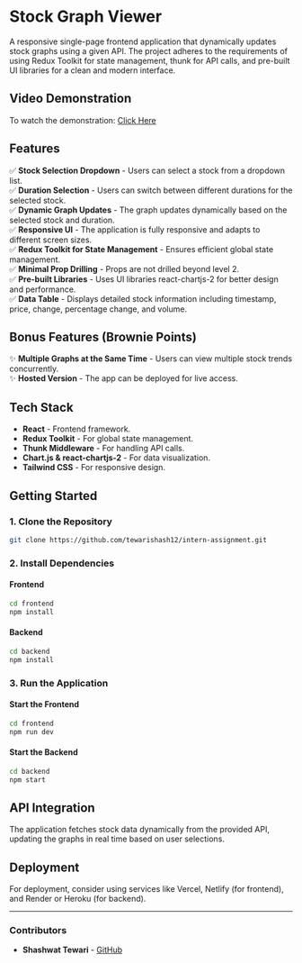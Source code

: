 # Stock Graph Viewer

A responsive single-page frontend application that dynamically updates stock graphs using a given API. The project adheres to the requirements of using Redux Toolkit for state management, thunk for API calls, and pre-built UI libraries for a clean and modern interface.

## Video Demonstration
To watch the demonstration: [Click Here]([https://youtu.be/YF7SP6S_lYM](https://drive.google.com/file/d/1VI80Ko-E3H0Se9A7xV8aAzi1rm5yYss-/view?usp=sharing))

## Features

✅ **Stock Selection Dropdown** - Users can select a stock from a dropdown list.  
✅ **Duration Selection** - Users can switch between different durations for the selected stock.  
✅ **Dynamic Graph Updates** - The graph updates dynamically based on the selected stock and duration.  
✅ **Responsive UI** - The application is fully responsive and adapts to different screen sizes.  
✅ **Redux Toolkit for State Management** - Ensures efficient global state management.  
✅ **Minimal Prop Drilling** - Props are not drilled beyond level 2.  
✅ **Pre-built Libraries** - Uses UI libraries react-chartjs-2 for better design and performance.  
✅ **Data Table** - Displays detailed stock information including timestamp, price, change, percentage change, and volume.  

## Bonus Features (Brownie Points)

✨ **Multiple Graphs at the Same Time** - Users can view multiple stock trends concurrently.  
✨ **Hosted Version** - The app can be deployed for live access.  

## Tech Stack

- **React** - Frontend framework.
- **Redux Toolkit** - For global state management.
- **Thunk Middleware** - For handling API calls.
- **Chart.js & react-chartjs-2** - For data visualization.
- **Tailwind CSS** - For responsive design.

## Getting Started

### 1. Clone the Repository
```sh
git clone https://github.com/tewarishash12/intern-assignment.git
```

### 2. Install Dependencies
#### Frontend
```sh
cd frontend
npm install
```

#### Backend
```sh
cd backend
npm install
```

### 3. Run the Application
#### Start the Frontend
```sh
cd frontend
npm run dev
```

#### Start the Backend
```sh
cd backend
npm start
```

## API Integration
The application fetches stock data dynamically from the provided API, updating the graphs in real time based on user selections.

## Deployment
For deployment, consider using services like Vercel, Netlify (for frontend), and Render or Heroku (for backend).

---
### Contributors
- **Shashwat Tewari** - [GitHub](https://github.com/tewarishash12)

